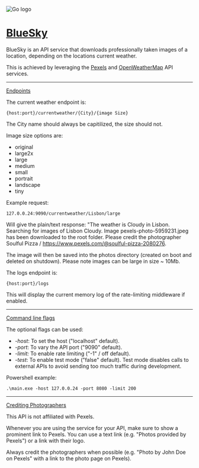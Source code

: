 ﻿﻿![Go logo](https://golang.org/lib/godoc/images/go-logo-blue.svg)

# <u>BlueSky</u>

BlueSky is an API service that downloads professionally taken images of a location, depending on the locations current weather.

This is achieved by leveraging the [Pexels](https://www.pexels.com/) and [OpenWeatherMap](https://openweathermap.org/) API services.
___

<u>Endpoints</u>

The current weather endpoint is: 
```
{host:port}/currentweather/{City}/{image Size}
```
The City name should always be capitilized, the size should not.

Image size options are:
* original  
* large2x
* large
* medium
* small
* portrait
* landscape
* tiny

Example request:
```
127.0.0.24:9090/currentweather/Lisbon/large
```

Will give the plain/text response: "The weather is Cloudy in Lisbon. Searching for images of Lisbon Cloudy.
Image pexels-photo-5959231.jpeg has been downloaded to the root folder.
Please credit the photographer Soulful Pizza / https://www.pexels.com/@soulful-pizza-2080276.

The image will then be saved into the photos directory (created on boot and deleted on shutdown).
Please note images can be large in size ~ 10Mb.

The logs endpoint is:
```
{host:port}/logs 
```
This will display the current memory log of the rate-limiting middleware if enabled.
___

<u>Command line flags</u>

The optional flags can be used:
* *-host*: To set the host ("localhost" default). 
* *-port*: To vary the API port ("9090" default).
* *-limit:* To enable rate limiting ("-1" / off default).
* *-test*: To enable test mode ("false" default).
     Test mode disables calls to external APIs to avoid sending too much traffic during development.

Powershell example:
```
.\main.exe -host 127.0.0.24 -port 8080 -limit 200
```
___

<u>Crediting Photographers</u>

This API is not affiliated with Pexels.

 Whenever you are using the service for your API, make sure to show a prominent link to Pexels. You can use a text link (e.g. "Photos provided by Pexels") or a link with their logo.

Always credit the photographers when possible (e.g. "Photo by John Doe on Pexels" with a link to the photo page on Pexels). 